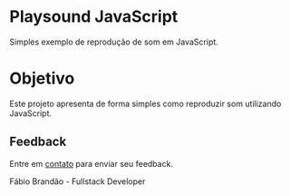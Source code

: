 # Playsound JavaScript
Simples exemplo de reprodução de som em JavaScript.

# Objetivo
Este projeto apresenta de forma simples como reproduzir som utilizando JavaScript.

## Feedback

Entre em <a href="http://www.fabiobrandao.net.br/" target="_blank">contato</a> para enviar seu feedback.

Fábio Brandão - Fullstack Developer